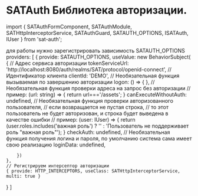 # SATAuth Библиотека авторизации. 

import { SATAuthFormComponent, SATAuthModule, SATHttpInterceptorService, SATAuthGuard, SATAUTH_OPTIONS, ISATAuth, IUser } from 'sat-auth';

для работы нужно зарегистрировать зависимость SATAUTH_OPTIONS
providers: [
  {
     provide: SATAUTH_OPTIONS, useValue: new BehaviorSubject<ISATAuth>(
        {
          // Адрес сервиса авторизации
          tokenServiceUrl: 'http://localhost:8080/auth/realms/SAT/protocol/openid-connect',
          // Идентификатор клиента
          clientId: 'DEMO',
          // Необязательная функция вызываемая по завершению авторизации
          logon: () => { },
          // Необязательная функция проверки адреса на запрос без авторизации
          // пример: (url: string) => { return url==='/assets'; }
          canExecuteWithoutAuth: undefined,
          // Необязательная функция проверки авторизованного пользователя,
          // если возвращается не пустая строка,
          // то этот пользователь не будет авторизован, и строка будет выведена в качестве ошибки
          // пример: (user: IUser) => { return (user.roles.includes('важная роль') ? '' : 'Пользователь не поддерживает роль "важная роль"'); }
          checkAuth: undefined,
          // Необязательная функция получения логина и пароля, по умолчанию система сама имеет свою реализацию
          loginData: undefined,

        })
    },
    // Регистрируем интерсептор авторизации
    { provide: HTTP_INTERCEPTORS, useClass: SATHttpInterceptorService, multi: true }
  }
]
